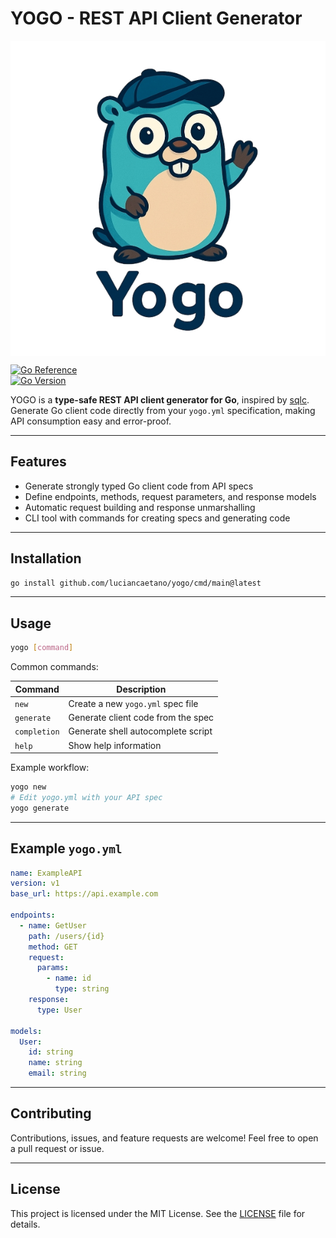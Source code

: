 # YOGO - REST API Client Generator

<img src="yogo-gopher.png" alt="YOGO" width="512" style="vertical-align:middle" />

[![Go Reference](https://pkg.go.dev/badge/github.com/luciancaetano/yogo.svg)](https://pkg.go.dev/github.com/luciancaetano/yogo)  
[![Go Version](https://img.shields.io/badge/go-%3E%3D1.20-blue.svg)](https://golang.org/doc/go1.20)

YOGO is a **type-safe REST API client generator for Go**, inspired by [sqlc](https://github.com/kyleconroy/sqlc).  
Generate Go client code directly from your `yogo.yml` specification, making API consumption easy and error-proof.

---

## Features

- Generate strongly typed Go client code from API specs  
- Define endpoints, methods, request parameters, and response models  
- Automatic request building and response unmarshalling  
- CLI tool with commands for creating specs and generating code  

---

## Installation

```bash
go install github.com/luciancaetano/yogo/cmd/main@latest
````

---

## Usage

```bash
yogo [command]
```

Common commands:

| Command      | Description                        |
| ------------ | ---------------------------------- |
| `new`        | Create a new `yogo.yml` spec file  |
| `generate`   | Generate client code from the spec |
| `completion` | Generate shell autocomplete script |
| `help`       | Show help information              |

Example workflow:

```bash
yogo new
# Edit yogo.yml with your API spec
yogo generate
```

---

## Example `yogo.yml`

```yaml
name: ExampleAPI
version: v1
base_url: https://api.example.com

endpoints:
  - name: GetUser
    path: /users/{id}
    method: GET
    request:
      params:
        - name: id
          type: string
    response:
      type: User

models:
  User:
    id: string
    name: string
    email: string
```

---

## Contributing

Contributions, issues, and feature requests are welcome!
Feel free to open a pull request or issue.

---

## License

This project is licensed under the MIT License.
See the [LICENSE](LICENSE) file for details.
